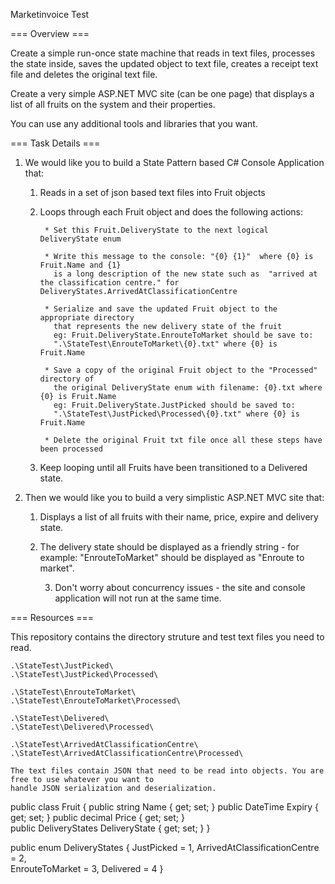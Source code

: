 Marketinvoice Test

=== Overview ===

Create a simple run-once state machine that reads in text files, processes the state inside,
saves the updated object to text file, creates a receipt text file and deletes the 
original text file.

Create a very simple ASP.NET MVC site (can be one page) that displays a list of all fruits on the system 
and their properties.
	
You can use any additional tools and libraries that you want.


=== Task Details ===

1) We would like you to build a State Pattern based C# Console Application that:

	1. Reads in a set of json based text files into Fruit objects
	
	2. Loops through each Fruit object and does the following actions:
			
			* Set this Fruit.DeliveryState to the next logical DeliveryState enum
			
			* Write this message to the console: "{0} {1}"  where {0} is Fruit.Name and {1} 
			  is a long description of the new state such as  "arrived at the classification centre." for DeliveryStates.ArrivedAtClassificationCentre
			
			* Serialize and save the updated Fruit object to the appropriate directory 
			  that represents the new delivery state of the fruit
			  eg: Fruit.DeliveryState.EnrouteToMarket should be save to:
			  ".\StateTest\EnrouteToMarket\{0}.txt" where {0} is Fruit.Name
	
			* Save a copy of the original Fruit object to the "Processed" directory of
			  the original DeliveryState enum with filename: {0}.txt where {0} is Fruit.Name
			  eg: Fruit.DeliveryState.JustPicked should be saved to:
			  ".\StateTest\JustPicked\Processed\{0}.txt" where {0} is Fruit.Name

			* Delete the original Fruit txt file once all these steps have been processed
		
	3. Keep looping until all Fruits have been transitioned to a Delivered state.
		

2) Then we would like you to build a very simplistic ASP.NET MVC site that:

	1. Displays a list of all fruits with their name, price, expire and delivery state. 

	2. The delivery state should be displayed as a friendly string - for example: "EnrouteToMarket" should 
	   be displayed as "Enroute to market".

        3. Don't worry about concurrency issues - the site and console application will not run at the same time.


=== Resources ===
	
This repository contains the directory struture and test text files you need to read. 

	.\StateTest\JustPicked\
	.\StateTest\JustPicked\Processed\

	.\StateTest\EnrouteToMarket\
	.\StateTest\EnrouteToMarket\Processed\
	
	.\StateTest\Delivered\
	.\StateTest\Delivered\Processed\

	.\StateTest\ArrivedAtClassificationCentre\
	.\StateTest\ArrivedAtClassificationCentre\Processed\

	The text files contain JSON that need to be read into objects. You are free to use whatever you want to 
	handle JSON serialization and deserialization.

	
public class Fruit
{
	public string Name { get; set; }
	public DateTime Expiry { get; set; }
	public decimal Price { get; set; }    
	public DeliveryStates DeliveryState { get; set; }
}

public enum DeliveryStates
{
	JustPicked = 1,
	ArrivedAtClassificationCentre = 2,        
	EnrouteToMarket = 3,
	Delivered = 4
}	
